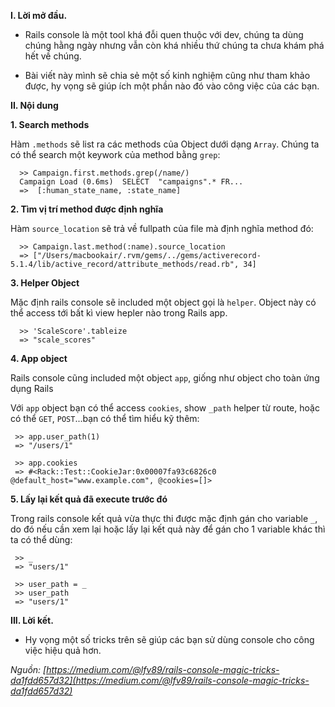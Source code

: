 **I. Lời mở đầu.**

*   Rails console là một tool khá đỗi quen thuộc với dev, chúng ta dùng chúng hằng ngày nhưng vẫn còn khá nhiều thứ chúng ta chưa khám phá hết về chúng.

*  Bài viết này mình sẽ chia sẻ một số kinh nghiệm cũng như tham khảo được, hy vọng sẽ giúp ích một phần nào đó vào công việc của các bạn.

**II. Nội dung**

**1\. Search methods**

Hàm `.methods` sẽ list ra các methods của Object dưới dạng `Array`. Chúng ta có thể search một keywork của method bằng `grep`:

      >> Campaign.first.methods.grep(/name/)
      Campaign Load (0.6ms)  SELECT  "campaigns".* FR...
      =>  [:human_state_name, :state_name]

**2\. Tìm vị trí method được định nghĩa**

Hàm `source_location` sẽ trả về fullpath của file mà định nghĩa method đó:

      >> Campaign.last.method(:name).source_location
      => ["/Users/macbookair/.rvm/gems/../gems/activerecord-5.1.4/lib/active_record/attribute_methods/read.rb", 34]

**3\. Helper Object**

Mặc định rails console sẽ included một object gọi là `helper`. Object này có thể access tới bất kì view hepler nào trong Rails app.

      >> 'ScaleScore'.tableize
      => "scale_scores"

**4\. App object**

Rails console cũng included một object `app`, giống như object cho toàn ứng dụng Rails

Với `app` object bạn có thể access `cookies`, show `_path` helper từ route, hoặc có thể `GET`, `POST`...bạn có thể tìm hiểu kỹ thêm:

     >> app.user_path(1)
     => "/users/1"

     >> app.cookies
     => #<Rack::Test::CookieJar:0x00007fa93c6826c0 @default_host="www.example.com", @cookies=[]>

**5\. Lấy lại kết quả đã execute trước đó**

Trong rails console kết quả vừa thực thi được mặc định gán cho variable `_`, do đó nếu cần xem lại hoặc lấy lại kết quả này để gán cho 1 variable khác thì ta có thể dùng:

     >> _
     => "users/1"

     >> user_path = _
     >> user_path
     => "users/1"

**III. Lời kết.**

*  Hy vọng một số tricks trên sẽ giúp các bạn sử dùng console cho công việc hiệu quả hơn.

*Nguồn: [https://medium.com/@lfv89/rails-console-magic-tricks-da1fdd657d32](https://medium.com/@lfv89/rails-console-magic-tricks-da1fdd657d32)*
